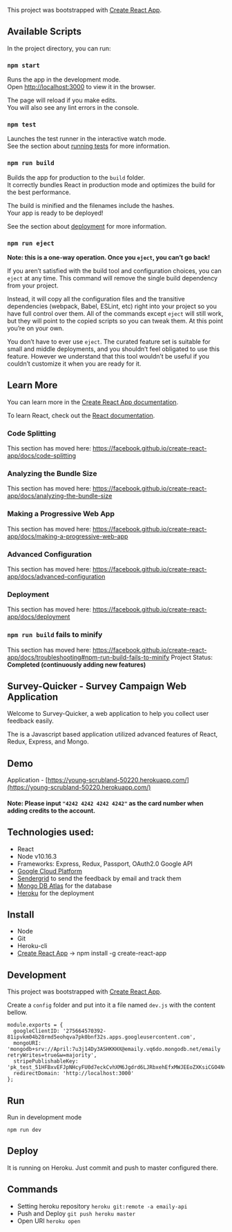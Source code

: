 This project was bootstrapped with [Create React App](https://github.com/facebook/create-react-app).

## Available Scripts

In the project directory, you can run:

### `npm start`

Runs the app in the development mode.<br />
Open [http://localhost:3000](http://localhost:3000) to view it in the browser.

The page will reload if you make edits.<br />
You will also see any lint errors in the console.

### `npm test`

Launches the test runner in the interactive watch mode.<br />
See the section about [running tests](https://facebook.github.io/create-react-app/docs/running-tests) for more information.

### `npm run build`

Builds the app for production to the `build` folder.<br />
It correctly bundles React in production mode and optimizes the build for the best performance.

The build is minified and the filenames include the hashes.<br />
Your app is ready to be deployed!

See the section about [deployment](https://facebook.github.io/create-react-app/docs/deployment) for more information.

### `npm run eject`

**Note: this is a one-way operation. Once you `eject`, you can’t go back!**

If you aren’t satisfied with the build tool and configuration choices, you can `eject` at any time. This command will remove the single build dependency from your project.

Instead, it will copy all the configuration files and the transitive dependencies (webpack, Babel, ESLint, etc) right into your project so you have full control over them. All of the commands except `eject` will still work, but they will point to the copied scripts so you can tweak them. At this point you’re on your own.

You don’t have to ever use `eject`. The curated feature set is suitable for small and middle deployments, and you shouldn’t feel obligated to use this feature. However we understand that this tool wouldn’t be useful if you couldn’t customize it when you are ready for it.

## Learn More

You can learn more in the [Create React App documentation](https://facebook.github.io/create-react-app/docs/getting-started).

To learn React, check out the [React documentation](https://reactjs.org/).

### Code Splitting

This section has moved here: https://facebook.github.io/create-react-app/docs/code-splitting

### Analyzing the Bundle Size

This section has moved here: https://facebook.github.io/create-react-app/docs/analyzing-the-bundle-size

### Making a Progressive Web App

This section has moved here: https://facebook.github.io/create-react-app/docs/making-a-progressive-web-app

### Advanced Configuration

This section has moved here: https://facebook.github.io/create-react-app/docs/advanced-configuration

### Deployment

This section has moved here: https://facebook.github.io/create-react-app/docs/deployment

### `npm run build` fails to minify

This section has moved here: https://facebook.github.io/create-react-app/docs/troubleshooting#npm-run-build-fails-to-minify
Project Status: **Completed (continuously adding new features)**

## Survey-Quicker - Survey Campaign Web Application
Welcome to Survey-Quicker, a web application to help you collect user feedback easily. 

The is a Javascript based application utilized advanced features of React, Redux, Express, and Mongo.

## Demo

Application - [https://young-scrubland-50220.herokuapp.com/](https://young-scrubland-50220.herokuapp.com/)

#### Note: Please input `"4242 4242 4242 4242"` as the card number when adding credits to the account.

## Technologies used:
- React
- Node v10.16.3
- Frameworks: Express, Redux, Passport, OAuth2.0 Google API
- [Google Cloud Platform](https://console.developers.google.com)
- [Sendergrid](https://sendgrid.com/) to send the feedback by email and track them
- [Mongo DB Atlas](https://www.mongodb.com/cloud/atlas) for the database
- [Heroku](https://www.heroku.com/) for the deployment 

## Install
* Node
* Git
* Heroku-cli
* [Create React App](https://github.com/facebook/create-react-app) ->  npm install -g create-react-app

## Development
This project was bootstrapped with [Create React App](https://github.com/facebook/create-react-app).

Create a `config` folder and put into it a file named `dev.js` with the content bellow.
```
module.exports = {
  googleClientID: '275664570392-81ipvkm04b28rmd5eohqva7pk0bnf32s.apps.googleusercontent.com',
  mongoURI: 'mongodb+srv://April:7u3j14Dy3ASHKKHX@emaily.vq6do.mongodb.net/emaily retryWrites=true&w=majority',
  stripePublishableKey: 'pk_test_51HFBxvEFJpNHcyFU0d7eckCvhXM6Jgdrd6LJRbxehEfxMWJEEoZXKsiCGO4NvhnFHc9E5jiFZk9nEvchiW24deZ700DPJTrFs6',
  redirectDomain: 'http://localhost:3000'
};
```

## Run

Run in development mode
```
npm run dev
```

## Deploy

It is running on Heroku. Just commit and push to master configured there.

## Commands

* Setting heroku repository `heroku git:remote -a emaily-api`
* Push and Deploy `git push heroku master`
* Open URI `heroku open`
